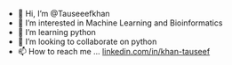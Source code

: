 - 👋 Hi, I’m @Tauseeefkhan
- 👀 I’m interested in Machine Learning and Bioinformatics
- 🌱 I’m learning python
- 💞️ I’m looking to collaborate on python
- 📫 How to reach me ... [linkedin.com/in/khan-tauseef](https://www.linkedin.com/in/khan-tauseef/)
<!---
Tauseeefkhan/Tauseeefkhan is a ✨ special ✨ repository because its `README.md` (this file) appears on your GitHub profile.
You can click the Preview link to take a look at your changes.
--->
